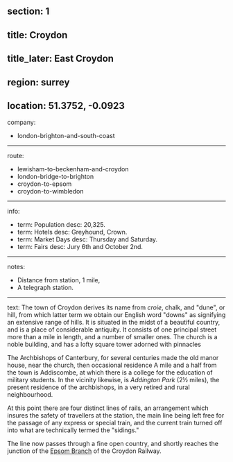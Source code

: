 section: 1
----
title: Croydon
----
title_later: East Croydon
----
region: surrey
----
location: 51.3752, -0.0923
----
company:
- london-brighton-and-south-coast
----
route:
- lewisham-to-beckenham-and-croydon
- london-bridge-to-brighton
- croydon-to-epsom
- croydon-to-wimbledon
----
info:
- term: Population
  desc: 20,325.
- term: Hotels
  desc: Greyhound, Crown.
- term: Market Days
  desc: Thursday and Saturday.
- term: Fairs
  desc: Jury 6th and October 2nd.
----
notes:
- Distance from station, 1 mile,
- A telegraph station.
----
text: The town of Croydon derives its name from *croie*, chalk, and "dune", or hill, from which latter term we obtain our English word "downs" as signifying an extensive range of hills. It is situated in the midst of a beautiful country, and is a place of considerable antiquity. It consists of one principal street more than a mile in length, and a number of smaller ones. The church is a noble building, and has a lofty square tower adorned with pinnacles

The Archbishops of Canterbury, for several centuries made the old manor house, near the church, then occasional residence A mile and a half from the town is Addiscombe, at which there is a college for the education of military students. In the vicinity likewise, is *Addington Park* (2½ miles), the present residence of the archbishops, in a very retired and rural neighbourhood.

At this point there are four distinct lines of rails, an arrangement which insures the safety of travellers at the station, the main line being left free for the passage of any express or special train, and the current train turned off into what are technically termed the "sidings."

The line now passes through a fine open country, and shortly reaches the junction of the [Epsom Branch](/routes/croydon-to-epsom) of the Croydon Railway.
